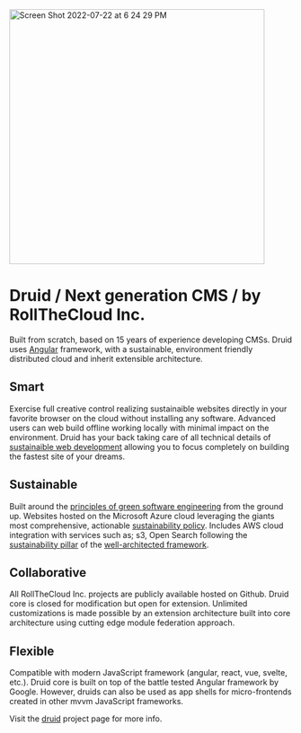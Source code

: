 <img width="454" alt="Screen Shot 2022-07-22 at 6 24 29 PM" src="https://user-images.githubusercontent.com/90408337/180576299-a8884daf-fae8-4746-98c3-7d82d752bbeb.png">


# Druid / Next generation CMS / by RollTheCloud Inc.

Built from scratch, based on 15 years of experience developing CMSs. Druid uses [Angular](https://angular.io/) framework, with a sustainable, environment friendly distributed cloud and inherit extensible architecture.

## Smart

Exercise full creative control realizing sustainaible websites directly in your favorite browser on the cloud without installing any software. Advanced users can web build offline working locally with minimal impact on the environment. Druid has your back taking care of all technical details of [sustainaible web development](https://sustainablewebdesign.org/) allowing you to focus completely on building the fastest site of your dreams.

## Sustainable

Built around the [principles of green software engineering](https://principles.green/) from the ground up. Websites hosted on the Microsoft Azure cloud leveraging the giants most comprehensive, actionable [sustainability policy](https://www.microsoft.com/en-us/sustainability/approach). Includes AWS cloud integration with services such as; s3, Open Search following the [sustainability pillar](https://docs.aws.amazon.com/wellarchitected/latest/sustainability-pillar/sustainability-pillar.html) of the [well-architected framework](https://aws.amazon.com/architecture/well-architected/).

## Collaborative

All RollTheCloud Inc. projects are publicly available hosted on Github. Druid core is closed for modification but open for extension. Unlimited customizations is made possible by an extension architecture built into core architecture using cutting edge module federation approach.

## Flexible

Compatible with modern JavaScript framework (angular, react, vue, svelte, etc.). Druid core is built on top of the battle tested Angular framework by Google. However, druids can also be used as app shells for micro-frontends created in other mvvm JavaScript frameworks.

Visit the [druid](https://github.com/rollthecloudinc/druid) project page for more info.
